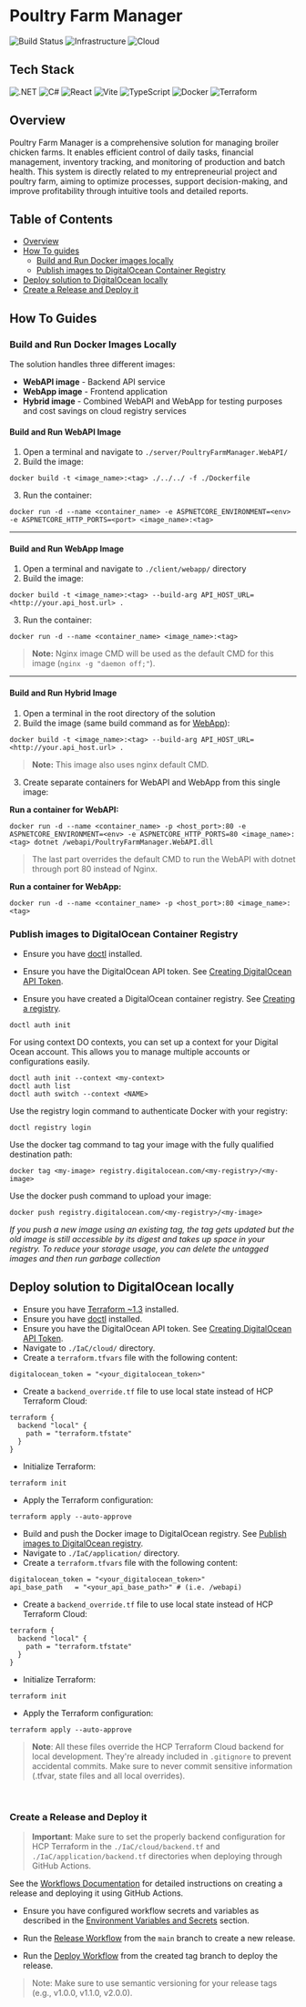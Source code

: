# Poultry Farm Manager

![Build Status](https://github.com/caicedopluiss/poultry-farm-manager/workflows/CI%20Workflow/badge.svg)
![Infrastructure](https://img.shields.io/badge/Infrastructure-HCP%20Terraform-623CE4)
![Cloud](https://img.shields.io/badge/Cloud-DigitalOcean-0080FF)

## Tech Stack

![.NET](https://img.shields.io/badge/.NET-512BD4?style=flat&logo=dotnet&logoColor=white)
![C#](https://img.shields.io/badge/C%23-239120?style=flat&logo=csharp&logoColor=white)
![React](https://img.shields.io/badge/React-61DAFB?style=flat&logo=react&logoColor=black)
![Vite](https://img.shields.io/badge/Vite-646CFF?style=flat&logo=vite&logoColor=white)
![TypeScript](https://img.shields.io/badge/TypeScript-3178C6?style=flat&logo=typescript&logoColor=white)
![Docker](https://img.shields.io/badge/Docker-2496ED?style=flat&logo=docker&logoColor=white)
![Terraform](https://img.shields.io/badge/Terraform-623CE4?style=flat&logo=terraform&logoColor=white)

## Overview

Poultry Farm Manager is a comprehensive solution for managing broiler chicken farms. It enables efficient control of daily tasks, financial management, inventory tracking, and monitoring of production and batch health. This system is directly related to my entrepreneurial project and poultry farm, aiming to optimize processes, support decision-making, and improve profitability through intuitive tools and detailed reports.

## Table of Contents

-   [Overview](#overview)
-   [How To guides](#how-to-guides)
    -   [Build and Run Docker images locally](#build-and-run-docker-images-locally)
    -   [Publish images to DigitalOcean Container Registry](#publish-images-to-digitalocean-container-registry)
-   [Deploy solution to DigitalOcean locally](#deploy-solution-to-digitalocean-locally)
-   [Create a Release and Deploy it](#create-a-release-and-deploy-it)

## How To Guides

### Build and Run Docker Images Locally

The solution handles three different images:

-   **WebAPI image** - Backend API service
-   **WebApp image** - Frontend application
-   **Hybrid image** - Combined WebAPI and WebApp for testing purposes and cost savings on cloud registry services

#### Build and Run WebAPI Image

1. Open a terminal and navigate to `./server/PoultryFarmManager.WebAPI/`
2. Build the image:

```console
docker build -t <image_name>:<tag> ./../../ -f ./Dockerfile
```

3. Run the container:

```console
docker run -d --name <container_name> -e ASPNETCORE_ENVIRONMENT=<env> -e ASPNETCORE_HTTP_PORTS=<port> <image_name>:<tag>
```

---

#### Build and Run WebApp Image

1. Open a terminal and navigate to `./client/webapp/` directory
2. Build the image:

```console
docker build -t <image_name>:<tag> --build-arg API_HOST_URL=<http://your.api_host.url> .
```

3. Run the container:

```console
docker run -d --name <container_name> <image_name>:<tag>
```

> **Note:** Nginx image CMD will be used as the default CMD for this image (`nginx -g "daemon off;"`).

---

#### Build and Run Hybrid Image

1. Open a terminal in the root directory of the solution
2. Build the image (same build command as for [WebApp](#build-and-run-webapp-image)):

```console
docker build -t <image_name>:<tag> --build-arg API_HOST_URL=<http://your.api_host.url> .
```

> **Note:** This image also uses nginx default CMD.

3.  Create separate containers for WebAPI and WebApp from this single image:

**Run a container for WebAPI:**

```console
docker run -d --name <container_name> -p <host_port>:80 -e ASPNETCORE_ENVIRONMENT=<env> -e ASPNETCORE_HTTP_PORTS=80 <image_name>:<tag> dotnet /webapi/PoultryFarmManager.WebAPI.dll
```

> The last part overrides the default CMD to run the WebAPI with dotnet through port 80 instead of Nginx.

**Run a container for WebApp:**

```console
docker run -d --name <container_name> -p <host_port>:80 <image_name>:<tag>
```

### Publish images to DigitalOcean Container Registry

-   Ensure you have [doctl](https://github.com/digitalocean/doctl/releases) installed.

-   Ensure you have the DigitalOcean API token. See [Creating DigitalOcean API Token](docs/WORKFLOWS.md#how-to-create-digitalocean-api-token).

-   Ensure you have created a DigitalOcean container registry. See [Creating a registry](https://www.digitalocean.com/docs/container-registry/how-to/create-registry/).

```console
doctl auth init
```

For using context DO contexts, you can set up a context for your Digital Ocean account. This allows you to manage multiple accounts or configurations easily.

```console
doctl auth init --context <my-context>
doctl auth list
doctl auth switch --context <NAME>
```

Use the registry login command to authenticate Docker with your registry:

```console
doctl registry login
```

Use the docker tag command to tag your image with the fully qualified destination path:

```console
docker tag <my-image> registry.digitalocean.com/<my-registry>/<my-image>
```

Use the docker push command to upload your image:

```console
docker push registry.digitalocean.com/<my-registry>/<my-image>
```

_If you push a new image using an existing tag, the tag gets updated but the old image is still accessible by its digest and takes up space in your registry. To reduce your storage usage, you can delete the untagged images and then run garbage collection_

## Deploy solution to DigitalOcean locally

-   Ensure you have [Terraform ~1.3](https://learn.hashicorp.com/tutorials/terraform/install-cli) installed.
-   Ensure you have [doctl](https://github.com/digitalocean/doctl/releases) installed.
-   Ensure you have the DigitalOcean API token. See [Creating DigitalOcean API Token](docs/WORKFLOWS.md#how-to-create-digitalocean-api-token).
-   Navigate to `./IaC/cloud/` directory.
-   Create a `terraform.tfvars` file with the following content:

```hcl
digitalocean_token = "<your_digitalocean_token>"
```

-   Create a `backend_override.tf` file to use local state instead of HCP Terraform Cloud:

```hcl
terraform {
  backend "local" {
    path = "terraform.tfstate"
  }
}
```

-   Initialize Terraform:

```console
terraform init
```

-   Apply the Terraform configuration:

```console
terraform apply --auto-approve
```

-   Build and push the Docker image to DigitalOcean registry. See [Publish images to DigitalOcean registry](#publish-images-to-digitalocean-container-registry).
-   Navigate to `./IaC/application/` directory.
-   Create a `terraform.tfvars` file with the following content:

```hcl
digitalocean_token = "<your_digitalocean_token>"
api_base_path   = "<your_api_base_path>" # (i.e. /webapi)
```

-   Create a `backend_override.tf` file to use local state instead of HCP Terraform Cloud:

```hcl
terraform {
  backend "local" {
    path = "terraform.tfstate"
  }
}
```

-   Initialize Terraform:

```console
terraform init
```

-   Apply the Terraform configuration:

```console
terraform apply --auto-approve
```

> **Note**: All these files override the HCP Terraform Cloud backend for local development. They're already included in `.gitignore` to prevent accidental commits. Make sure to never commit sensitive information (.tfvar, state files and all local overrides).

<br/>

### Create a Release and Deploy it

> **Important**: Make sure to set the properly backend configuration for HCP Terraform in the `./IaC/cloud/backend.tf` and `./IaC/application/backend.tf` directories when deploying through GitHub Actions.

See the [Workflows Documentation](docs/WORKFLOWS.md#deploy-workflow) for detailed instructions on creating a release and deploying it using GitHub Actions.

-   Ensure you have configured workflow secrets and variables as described in the [Environment Variables and Secrets](docs/WORKFLOWS.md#environment-variables-and-secrets) section.

-   Run the [Release Workflow](docs/WORKFLOWS.md#release-workflow) from the `main` branch to create a new release.

-   Run the [Deploy Workflow](docs/WORKFLOWS.md#deploy-workflow) from the created tag branch to deploy the release.

> Note: Make sure to use semantic versioning for your release tags (e.g., v1.0.0, v1.1.0, v2.0.0).

```

```
